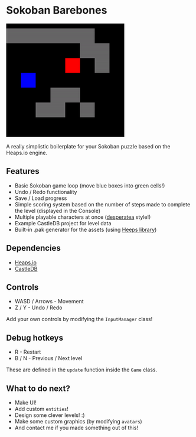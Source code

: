 # Sokoban Barebones
![Showcase](showcase.gif)

A really simplistic boilerplate for your Sokoban puzzle based on the Heaps.io engine.

## Features
- Basic Sokoban game loop (move blue boxes into green cells!)
- Undo / Redo functionality
- Save / Load progress
- Simple scoring system based on the number of steps made to complete the level (displayed in the Console)
- Multiple playable characters at once ([desperatea](https://kr0tyara.itch.io/desperatea) style!)
- Example CastleDB project for level data
- Built-in .pak generator for the assets (using [Heeps library](https://github.com/Yanrishatum/heeps))

## Dependencies
- [Heaps.io](https://github.com/HeapsIO/heaps)
- [CastleDB](https://lib.haxe.org/p/castle)

## Controls
- WASD / Arrows - Movement
- Z / Y - Undo / Redo

Add your own controls by modifying the `InputManager` class!

## Debug hotkeys
- R - Restart
- B / N - Previous / Next level

These are defined in the `update` function inside the `Game` class.

## What to do next?
- Make UI!
- Add custom `entities`!
- Design some clever levels! :)
- Make some custom graphics (by modifying `avatars`)
- And contact me if you made something out of this!